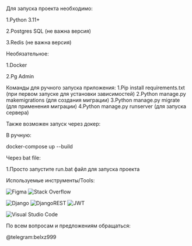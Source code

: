 Для запуска проекта необходимо:

1.Python 3.11+


2.Postgres SQL (не важна версия)

3.Redis (не важна версия)

Необязательное:

1.Docker

2.Pg Admin


Команды для ручного запуска приложения:
1.Pip install requirements.txt (при первом запуске для установки зависимостей)
2.Python manage.py makemigrations (для создания миграции)
3.Python manage.py migrate (для применения миграции)
4.Python manage.py runserver (для запуска сервера)

Также возможен запуск через докер:


В ручную:

docker-compose up  --build


Через bat file:

1.Просто запустите run.bat файл для запуска проекта


 Используемые инструменты/Tools:
 
![Figma](https://img.shields.io/badge/figma-%23F24E1E.svg?style=for-the-badge&logo=figma&logoColor=white)   ![Stack Overflow](https://img.shields.io/badge/-Stackoverflow-FE7A16?style=for-the-badge&logo=stack-overflow&logoColor=white)

![Django](https://img.shields.io/badge/django-%23092E20.svg?style=for-the-badge&logo=django&logoColor=white) ![DjangoREST](https://img.shields.io/badge/DJANGO-REST-ff1709?style=for-the-badge&logo=django&logoColor=white&color=ff1709&labelColor=gray) ![JWT](https://img.shields.io/badge/JWT-black?style=for-the-badge&logo=JSON%20web%20tokens) 


![Visual Studio Code](https://img.shields.io/badge/Visual%20Studio%20Code-0078d7.svg?style=for-the-badge&logo=visual-studio-code&logoColor=white)

По всем вопросам и предложениям обращаться:

@telegram:belxz999
